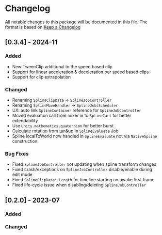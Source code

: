# Changelog

All notable changes to this package will be documented in this file. The format is based on [Keep a Changelog](http://keepachangelog.com/en/1.0.0/)

## [0.3.4] - 2024-11

### Added

* New TweenClip additional to the speed based clip
* Support for linear acceleration & deceleration per speed based clips
* Support for clip extrapolation

### Changed

* Renaming `SplineClipData` -> `SplineJobController`
* Renaming `SplineMoveHandler` -> `SplineJobsScheduler`
* UX: auto link `SplineContainer` reference for `SplineJobController`
* Moved evaluation call from mixer in to `SplineCart` for better extendability
* Use `Unity.mathematics.quaternion` for better burst
* Calculate rotation from tan&up in `SplineEvaluate` Job
* Spline localToWorld now handled in `SplineEvaluate` not via `NativeSpline` construction

### Bug Fixes

* Fixed `SplineJobController` not updating when spline transform changes
* Fixed crash/exceptions on `SplineJobController` disable/enable during edit mode
* Fixed `SplineClipData::Length` for timeline starting on awake first frame
* Fixed life-cycle issue when disabling/deleting `SplineJobController`

## [0.2.0] - 2023-07

### Added

### Changed